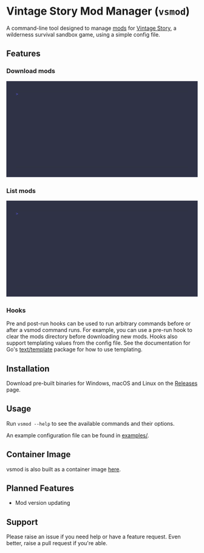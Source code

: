 # Vintage Story Mod Manager (`vsmod`)

A command-line tool designed to manage [mods](https://mods.vintagestory.at/) for [Vintage Story](https://www.vintagestory.at/), a wilderness survival sandbox game, using a simple config file.

## Features

### Download mods

![download command](./download.gif)

### List mods

![list command](./list.gif)

### Hooks

Pre and post-run hooks can be used to run arbitrary commands before or after a vsmod command runs. For example, you can use a pre-run hook to clear the mods directory before downloading new mods. Hooks also support templating values from the config file. See the documentation for Go's [text/template](https://pkg.go.dev/text/template) package for how to use templating.

## Installation

Download pre-built binaries for Windows, macOS and Linux on the [Releases](https://github.com/stevewm/homelab/releases) page.

## Usage

Run `vsmod --help` to see the available commands and their options.

An example configuration file can be found in [examples/](./examples/mods.yaml).

## Container Image

vsmod is also built as a container image [here](https://github.com/stevewm/vsmod/pkgs/container/vsmod).

## Planned Features

- Mod version updating

## Support

Please raise an issue if you need help or have a feature request. Even better, raise a pull request if you're able.

